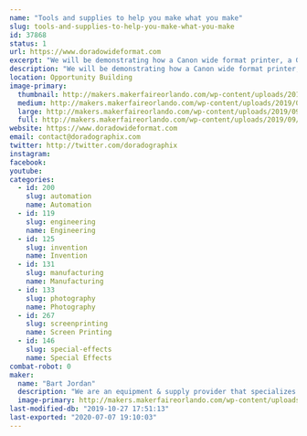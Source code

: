 ```yaml
---
name: "Tools and supplies to help you make what you make"
slug: tools-and-supplies-to-help-you-make-what-you-make
id: 37868
status: 1
url: https://www.doradowideformat.com
excerpt: "We will be demonstrating how a Canon wide format printer, a Graphtec cutter plotter and a laminator can be used create unconventional parts and products using specialty medias designed for applications outside of the usual mainstram applications. "
description: "We will be demonstrating how a Canon wide format printer, a Graphtec cutter plotter and a laminator can be used create unconventional parts and products using specialty medias designed for uses outside of usual mainstram applications. As part of our demonstrations we will produce such things as product faceplates, touchpad screens, light diffusion panels, custom gaskets and seals, miniature and large product decals - precisely cut to fit any contour. We will also demonstrate how the associated software can greatly expand the capabilities of the equipment. Technical specialists from Canon USA will accompany us to assist in these demonstrations and offer technical consultations."
location: Opportunity Building
image-primary:
  thumbnail: http://makers.makerfaireorlando.com/wp-content/uploads/2019/09/dorado_mfo2018_2-150x150.jpg
  medium: http://makers.makerfaireorlando.com/wp-content/uploads/2019/09/dorado_mfo2018_2-300x200.jpg
  large: http://makers.makerfaireorlando.com/wp-content/uploads/2019/09/dorado_mfo2018_2-1024x684.jpg
  full: http://makers.makerfaireorlando.com/wp-content/uploads/2019/09/dorado_mfo2018_2.jpg
website: https://www.doradowideformat.com
email: contact@doradographix.com
twitter: http://twitter.com/doradographix
instagram: 
facebook: 
youtube: 
categories:
  - id: 200
    slug: automation
    name: Automation
  - id: 119
    slug: engineering
    name: Engineering
  - id: 125
    slug: invention
    name: Invention
  - id: 131
    slug: manufacturing
    name: Manufacturing
  - id: 133
    slug: photography
    name: Photography
  - id: 267
    slug: screenprinting
    name: Screen Printing
  - id: 146
    slug: special-effects
    name: Special Effects
combat-robot: 0
maker:
  name: "Bart Jordan"
  description: "We are an equipment & supply provider that specializes in training our customers on the techniques and applications afforded by the products we sell. This includes applying our products for \"out of the box\" thinkers - meaning that we work with entrepreneurs to help them achieve their vision by testing our products in ways that are not always shown in the owners manual or material specification."
  image-primary: http://makers.makerfaireorlando.com/wp-content/uploads/2017/09/DoradoLogo2x1.jpg
last-modified-db: "2019-10-27 17:51:13"
last-exported: "2020-07-07 19:10:03"
---
```

